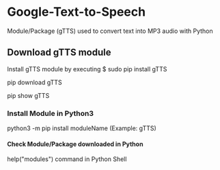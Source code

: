# Google-Text-to-Speech
Module/Package (gTTS) used to convert text into MP3 audio with Python 

## Download gTTS module 
Install gTTS module by executing 
$ sudo pip install gTTS

pip download gTTS 

pip show gTTS 

### Install Module in Python3 
python3 -m pip install moduleName (Example: gTTS)
#### Check Module/Package downloaded in Python
help("modules") command in Python Shell 
